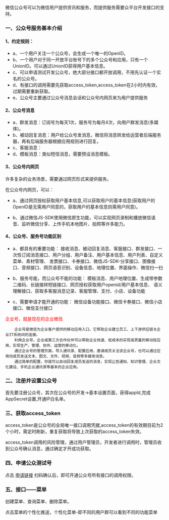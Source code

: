 [//]:微信公众号

微信公众号可以为微信用户提供资讯和服务，而提供服务需要众平台开发接口的支持。

### 一、公众号服务基本介绍

#### 1、约定规则：

- a、一个用户关注一个公众号，会生成一个唯一的OpenID。
- b、一个用户对于同一开放平台账号下的多个公众号和应用，只有一个UnionID。可以通过UnionID获得用户基本信息。
- c、可以申请测试开发公众号，绝大部分接口都开放调用，不用先认证一个实名的公众号。
- d、有接口的调用需要先获取access_token,access_token在2小时内有效，过期需要重新获取。
- e、公众号主要通过公众号消息会话和公众号内网页来为用户提供服务

#### 2、公众号消息

- a、群发消息：订阅号为每天1次，服务号为每月4次，向用户群发消息(多媒体)。
- b、被动回复消息：用户给公众号发消息，微信将消息转发给运营者后端服务器，再有后端服务器根据应用规则进行回复。
- c、客服消息：
- d、模板消息：类似短信消息，需要预设消息模板。

#### 3、公众号内网页

许多复杂的业务场景，需要通过网页形式来提供服务。

在公众号内网页，可以：

- a、通过网页授权获取用户基本信息,可以获取用户的基本信息(获取用户的OpenID是无需用户同意的，获取用户的基本信息则需用户同意)。

- b、通过微信JS-SDK使用微信原生功能，可以实现网页录制和播放微信语音、监听微信分享、上传手机本地图片、拍照等许多能力。

#### 4、公众号、服务号功能区别

- a、都具有的重要功能：
		接收消息、被动回复消息、客服接口、群发接口、一次性订阅消息接口、用户分组、用户备注、用户基本信息、用户列表、自定义菜单、素材管理、
		发票接口、卡券接口、微信JS-SDK-分享接口、图像接口、音频接口、网页语音识别、设备信息、地理位置、界面操作、微信扫一扫

- b、服务号能，而公众号不能的功能：
		模板消息、用户地理位置、生成带参数二维码、长链接转短链接口、网页授权获取用户openid/用户基本信息、
		语义理解接口、获取多客服消息记录、客服管理、支付、小店、设备功能
- c、需要申请才能开通的功能：
		微信设备功能接口、微信卡券接口、微信小店接口、微信支付接口
		
<font color='red'>企业号，就是现在的企业微信</font>

		企业号是微信为企业客户提供的移动应用入口。它帮助企业建立员工、上下游供应链与企业IT系统间的连接。
		利用企业号，企业或第三方合作伙伴可以帮助企业快速、低成本的实现高质量的移动轻应用，实现生产、管理、协作、运营的移动化。
		通过企业号的管理页面，导入通讯录、配置应用、邀请成员关注该企业号，也可以通过应用向成员发送文本、图文、文件、视频、音频等多媒体消息。
		通过简单的配置，你就可以自动回复成员发送的消息，实现公告通知、知识管理、企业文化建设、手机企业通讯录等基本的企业应用。


### 二、注册并设置公众号

首先要注册公众号，其次在公众号的开发->基本设置页面，获得appId,完成AppSecret设置,开通IP白名单。

### 三、获取access_token

access_token是公众号的全局唯一接口调用凭据,access_token的有效期目前为2个小时，需定时刷新，重复获取将导致上次获取的access_token失效。

access_token调用的风险管理，通过用户管理员，开发者进行调用时，管理员收到公众号确认消息，通过确定才开成功获取。

### 四、申请公众测试号

点击 [申请链接](https://mp.weixin.qq.com/debug/cgi-bin/sandbox?t=sandbox/login) 扫码确认后，即可开通公众号所有接口的调用权限。


### 五、接口——菜单

创建菜单、查询菜单、删除菜单。

点击菜单的个性化推送，个性化菜单-即不同的用户群可以看到不同的功能菜单


